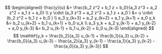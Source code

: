 $$
\begin{aligned}
\frac{y}{u} &= \frac{b_2 z^2 + b_1 z + b_0}{a_3 z^3 + a_2 z^2 + a_1 z + a_0} \\
y \cdot (a_3 z^3 + a_2 z^2 + a_1 z + a_0 ) &= u \cdot (b_2 z^2 + b_1 z + b_0 ) \\
a_3 y_{k+3} + a_2 y_{k+2} + a_1 y_{k+1} + a_0 y_k &= b_2 u_{k+2} + b_1 u_{k+1} + b_0 u_k \\
a_3 y_k + a_2 y_{k-1} + a_1 y_{k-2} + a_0 y_{k-3} &= b_2 u_{k-1} + b_1 u_{k-2} + b_0 u_{k-3}
\end{aligned}
$$
$$
\mathbf{y_k = \frac{b_2}{a_3} u_{k-1} + \frac{b_1}{a_3} u_{k-2} + \frac{b_0}{a_3} u_{k-3}
      - \frac{a_2}{a_3} y_{k-1} - \frac{a_1}{a_3} y_{k-2} - \frac{a_0}{a_3} y_{k-3}}
$$